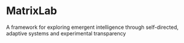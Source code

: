 # MatrixLab
A framework for exploring emergent intelligence through self-directed, adaptive systems and experimental transparency
